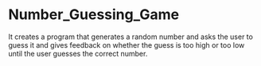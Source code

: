 # Number_Guessing_Game
It creates a program that generates a random number and asks the user to guess it and gives feedback on whether the guess is too high or too low until the user guesses the correct number.
